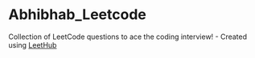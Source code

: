 # Abhibhab_Leetcode
Collection of LeetCode questions to ace the coding interview! - Created using [LeetHub](https://github.com/QasimWani/LeetHub)
